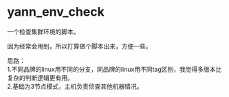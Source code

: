 # yann_env_check
一个检查集群环境的脚本。

因为经常会用到，所以打算做个脚本出来，方便一些。

思路：   
1.不同品牌的linux用不同的分支，同品牌的linux用不同tag区别，我觉得多版本比复杂的判断逻辑更有用。   
2.基础为3节点模式，主机负责侦查其他机器情况。
